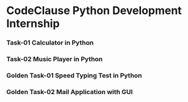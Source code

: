 # CodeClause Python Development Internship
### Task-01 Calculator in Python
### Task-02 Music Player in Python
### Golden Task-01 Speed Typing Test in Python
### Golden Task-02 Mail Application with GUI
